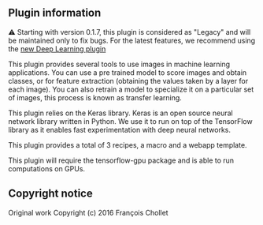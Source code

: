 ## Plugin information

⚠️  Starting with version 0.1.7, this plugin is considered as "Legacy" and will be maintained only to fix bugs.
For the latest features, we recommend using the [new Deep Learning plugin](https://www.dataiku.com/product/plugins/deeplearning-image/)

This plugin provides several tools to use images in machine learning applications. You can use a pre trained model to score images and obtain classes, or for feature extraction (obtaining the values taken by a layer for each image). You can also retrain a model to specialize it on a particular set of images, this process is known as transfer learning.

This plugin relies on the Keras library. Keras is an open source neural network library written in Python. We use it to run on top of the TensorFlow library as it enables fast experimentation with deep neural networks.

This plugin provides a total of 3 recipes, a macro and a webapp template.

This plugin will require the tensorflow-gpu package and is able to run computations on GPUs.

## Copyright notice
Original work Copyright (c) 2016 François Chollet
